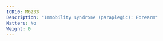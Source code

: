 ```yaml
---
ICD10: M6233
Description: "Immobility syndrome (paraplegic): Forearm"
Matters: No
Weight: 0
---
```


